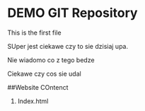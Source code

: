 # DEMO GIT Repository

This is the first file 


SUper jest ciekawe czy to sie dzisiaj upa. 

Nie wiadomo co z tego bedze 

Ciekawe czy cos sie udal

##Website COntenct


1. Index.html


